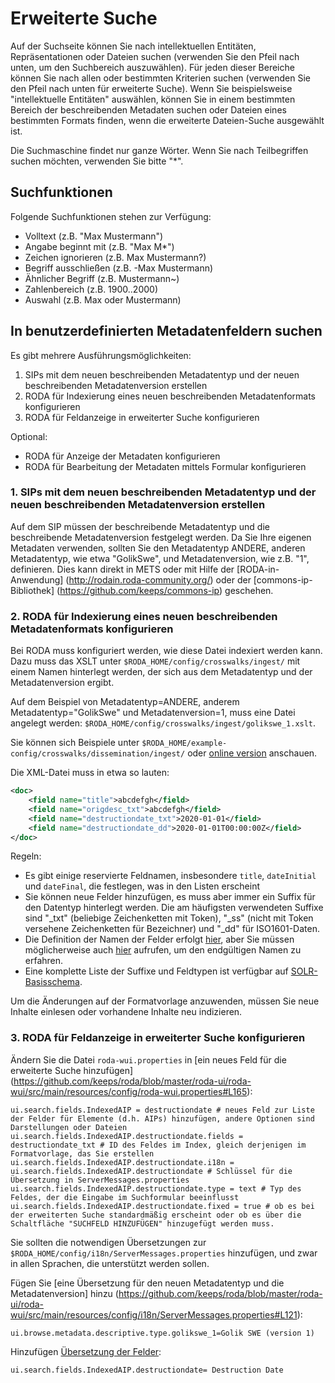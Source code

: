 # Erweiterte Suche

Auf der Suchseite können Sie nach intellektuellen Entitäten, Repräsentationen oder Dateien suchen (verwenden Sie den Pfeil nach unten, um den Suchbereich auszuwählen). Für jeden dieser Bereiche können Sie nach allen oder bestimmten Kriterien suchen (verwenden Sie den Pfeil nach unten für erweiterte Suche). Wenn Sie beispielsweise "intellektuelle Entitäten" auswählen, können Sie in einem bestimmten Bereich der beschreibenden Metadaten suchen oder Dateien eines bestimmten Formats finden, wenn die erweiterte Dateien-Suche ausgewählt ist.

Die Suchmaschine findet nur ganze Wörter. Wenn Sie nach Teilbegriffen suchen möchten, verwenden Sie bitte "*".

## Suchfunktionen

Folgende Suchfunktionen stehen zur Verfügung:

- Volltext (z.B. "Max Mustermann")
- Angabe beginnt mit (z.B. "Max M*")
- Zeichen ignorieren (z.B. Max Mustermann?)
- Begriff ausschließen (z.B. -Max Mustermann)
- Ähnlicher Begriff (z.B. Mustermann~)
- Zahlenbereich (z.B. 1900..2000)
- Auswahl (z.B. Max oder Mustermann)

## In benutzerdefinierten Metadatenfeldern suchen

Es gibt mehrere Ausführungsmöglichkeiten:

1. SIPs mit dem neuen beschreibenden Metadatentyp und der neuen beschreibenden Metadatenversion erstellen
2. RODA für Indexierung eines neuen beschreibenden Metadatenformats konfigurieren
3. RODA für Feldanzeige in erweiterter Suche konfigurieren

Optional:
* RODA für Anzeige der Metadaten konfigurieren
* RODA für Bearbeitung der Metadaten mittels Formular konfigurieren


### 1. SIPs mit dem neuen beschreibenden Metadatentyp und der neuen beschreibenden Metadatenversion erstellen
Auf dem SIP müssen der beschreibende Metadatentyp und die beschreibende Metadatenversion festgelegt werden. Da Sie Ihre eigenen Metadaten verwenden, sollten Sie den Metadatentyp ANDERE, anderen Metadatentyp, wie etwa "GolikSwe", und Metadatenversion, wie z.B. "1", definieren. Dies kann direkt in METS oder mit Hilfe der [RODA-in-Anwendung] (http://rodain.roda-community.org/) oder der [commons-ip-Bibliothek] (https://github.com/keeps/commons-ip) geschehen.

### 2. RODA für Indexierung eines neuen beschreibenden Metadatenformats konfigurieren
Bei RODA muss konfiguriert werden, wie diese Datei indexiert werden kann. Dazu muss das XSLT unter `$RODA_HOME/config/crosswalks/ingest/` mit einem Namen hinterlegt werden, der sich aus dem Metadatentyp und der Metadatenversion ergibt.

Auf dem Beispiel von Metadatentyp=ANDERE, anderem Metadatentyp="GolikSwe" und Metadatenversion=1, muss eine Datei angelegt werden: `$RODA_HOME/config/crosswalks/ingest/golikswe_1.xslt`.

Sie können sich Beispiele unter `$RODA_HOME/example-config/crosswalks/dissemination/ingest/` oder [online version](https://github.com/keeps/roda/tree/master/roda-core/roda-core/src/main/resources/config/crosswalks/ingest) anschauen.

Die XML-Datei muss in etwa so lauten:
```xml
<doc>
    <field name="title">abcdefgh</field>
    <field name="origdesc_txt">abcdefgh</field>
    <field name="destructiondate_txt">2020-01-01</field>
    <field name="destructiondate_dd">2020-01-01T00:00:00Z</field>
</doc>
```
Regeln:
- Es gibt einige reservierte Feldnamen, insbesondere `title`, `dateInitial` und `dateFinal`, die festlegen, was in den Listen erscheint
- Sie können neue Felder hinzufügen, es muss aber immer ein Suffix für den Datentyp hinterlegt werden. Die am häufigsten verwendeten Suffixe sind "\_txt" (beliebige Zeichenketten mit Token), "\_ss" (nicht mit Token versehene Zeichenketten für Bezeichner) und "\_dd" für ISO1601-Daten.
- Die Definition der Namen der Felder erfolgt [hier](https://github.com/keeps/roda/blob/master/roda-core/roda-core/src/main/java/org/roda/core/index/schema/collections/AIPCollection.java#L61), aber Sie müssen möglicherweise auch [hier](https://github.com/keeps/roda/blob/master/roda-common/roda-common-data/src/main/java/org/roda/core/data/common/RodaConstants.java#L604) aufrufen, um den endgültigen Namen zu erfahren.
- Eine komplette Liste der Suffixe und Feldtypen ist verfügbar auf [SOLR-Basisschema](https://github.com/keeps/roda/blob/master/roda-core/roda-core/src/main/resources/config/index/common/conf/managed-schema).

Um die Änderungen auf der Formatvorlage anzuwenden, müssen Sie neue Inhalte einlesen oder vorhandene Inhalte neu indizieren.

### 3. RODA für Feldanzeige in erweiterter Suche konfigurieren

Ändern Sie die Datei `roda-wui.properties` in [ein neues Feld für die erweiterte Suche hinzufügen] (https://github.com/keeps/roda/blob/master/roda-ui/roda-wui/src/main/resources/config/roda-wui.properties#L165):

```javaproperties
ui.search.fields.IndexedAIP = destructiondate # neues Feld zur Liste der Felder für Elemente (d.h. AIPs) hinzufügen, andere Optionen sind Darstellungen oder Dateien
ui.search.fields.IndexedAIP.destructiondate.fields = destructiondate_txt # ID des Feldes im Index, gleich derjenigen im Formatvorlage, das Sie erstellen
ui.search.fields.IndexedAIP.destructiondate.i18n = ui.search.fields.IndexedAIP.destructiondate # Schlüssel für die Übersetzung in ServerMessages.properties
ui.search.fields.IndexedAIP.destructiondate.type = text # Typ des Feldes, der die Eingabe im Suchformular beeinflusst
ui.search.fields.IndexedAIP.destructiondate.fixed = true # ob es bei der erweiterten Suche standardmäßig erscheint oder ob es über die Schaltfläche "SUCHFELD HINZUFÜGEN" hinzugefügt werden muss.
```
Sie sollten die notwendigen Übersetzungen zur `$RODA_HOME/config/i18n/ServerMessages.properties` hinzufügen, und zwar in allen Sprachen, die unterstützt werden sollen.

Fügen Sie [eine Übersetzung für den neuen Metadatentyp und die Metadatenversion] hinzu (https://github.com/keeps/roda/blob/master/roda-ui/roda-wui/src/main/resources/config/i18n/ServerMessages.properties#L121):

```javaproperties
ui.browse.metadata.descriptive.type.golikswe_1=Golik SWE (version 1)
```

Hinzufügen [Übersetzung der Felder](https://github.com/keeps/roda/blob/master/roda-ui/roda-wui/src/main/resources/config/i18n/ServerMessages.properties#L2):

```javaproperties
ui.search.fields.IndexedAIP.destructiondate= Destruction Date
```
